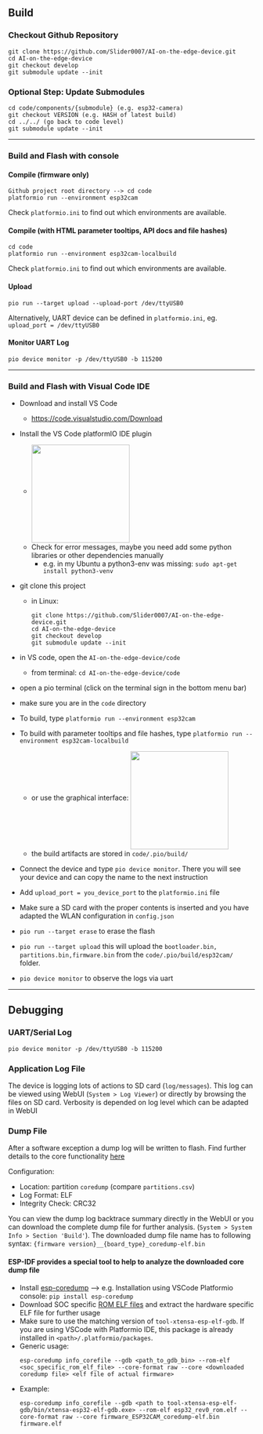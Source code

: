 ## Build

### Checkout Github Repository
```
git clone https://github.com/Slider0007/AI-on-the-edge-device.git
cd AI-on-the-edge-device
git checkout develop
git submodule update --init
```

### Optional Step: Update Submodules
```
cd code/components/{submodule} (e.g. esp32-camera)
git checkout VERSION (e.g. HASH of latest build)
cd ../../ (go back to code level)
git submodule update --init
```

---
### Build and Flash with console

#### Compile (firmware only)
```
Github project root directory --> cd code
platformio run --environment esp32cam
```

Check `platformio.ini` to find out which environments are available.

#### Compile (with HTML parameter tooltips, API docs and file hashes)
```
cd code
platformio run --environment esp32cam-localbuild
```
Check `platformio.ini` to find out which environments are available.

#### Upload
```
pio run --target upload --upload-port /dev/ttyUSB0
```

Alternatively, UART device can be defined in `platformio.ini`, eg. `upload_port = /dev/ttyUSB0`

#### Monitor UART Log
```
pio device monitor -p /dev/ttyUSB0 -b 115200
```

---
### Build and Flash with Visual Code IDE

- Download and install VS Code
  - https://code.visualstudio.com/Download
- Install the VS Code platformIO IDE plugin
  - <img src="https://raw.githubusercontent.com/Slider0007/ai-on-the-edge-device/develop/images/platformio_plugin.jpg" width="200" align="middle">
  - Check for error messages, maybe you need add some python libraries or other dependencies manually
    - e.g. in my Ubuntu a python3-env was missing: `sudo apt-get install python3-venv`
- git clone this project
  - in Linux: 
    ```
    git clone https://github.com/Slider0007/AI-on-the-edge-device.git
    cd AI-on-the-edge-device
    git checkout develop
    git submodule update --init
    ```

- in VS code, open the `AI-on-the-edge-device/code` 
	- from terminal: `cd AI-on-the-edge-device/code`
- open a pio terminal (click on the terminal sign in the bottom menu bar)
- make sure you are in the `code` directory
- To build, type `platformio run --environment esp32cam`
- To build with parameter tooltips and file hashes, type `platformio run --environment esp32cam-localbuild`
  - or use the graphical interface:
    <img src="https://raw.githubusercontent.com/Slider0007/ai-on-the-edge-device/develop/images/platformio_build.jpg" width="200" align="middle">
  - the build artifacts are stored in  `code/.pio/build/`
- Connect the device and type `pio device monitor`. There you will see your device and can copy the name to the next instruction
- Add `upload_port = you_device_port` to the `platformio.ini` file
- Make sure a SD card with the proper contents is inserted and you have adapted the WLAN configuration in `config.json`
- `pio run --target erase` to erase the flash
- `pio run --target upload` this will upload the `bootloader.bin, partitions.bin,firmware.bin` from the `code/.pio/build/esp32cam/` folder. 
- `pio device monitor` to observe the logs via uart

---
## Debugging

### UART/Serial Log
```
pio device monitor -p /dev/ttyUSB0 -b 115200
```
### Application Log File
The device is logging lots of actions to SD card (`log/messages`). This log can be viewed using WebUI (`System > Log Viewer`) or directly by browsing the files on SD card. Verbosity is depended on log level which can be adapted in WebUI

### Dump File
After a software exception a dump log will be written to flash. Find further details to the core functionality [here](https://docs.espressif.com/projects/esp-idf/en/v5.3.1/esp32/api-guides/core_dump.html)

Configuration:
- Location: partition `coredump` (compare `partitions.csv`)
- Log Format: ELF
- Integrity Check: CRC32


You can view the dump log backtrace summary directly in the WebUI or you can download the complete dump file for further analysis. (`System > System Info > Section 'Build'`). The downloaded dump file name has to following syntax: `{firmware version}__{board_type}_coredump-elf.bin`

#### ESP-IDF provides a special tool to help to analyze the downloaded core dump file
- Install [esp-coredump](https://github.com/espressif/esp-coredump) --> e.g. Installation using VSCode Platformio console: `pip install esp-coredump`
- Download SOC specific [ROM ELF files](https://github.com/espressif/esp-rom-elfs) and extract the hardware specific ELF file for further usage
- Make sure to use the matching version of `tool-xtensa-esp-elf-gdb`. If you are using VSCode with Platformio IDE, this package is already installed 
in `<path>/.platformio/packages`.
- Generic usage: 
    ```
    esp-coredump info_corefile --gdb <path_to_gdb_bin> --rom-elf <soc_specific_rom_elf_file> --core-format raw --core <downloaded coredump file> <elf file of actual firmware>
    ```
- Example: 
    ```
    esp-coredump info_corefile --gdb <path to tool-xtensa-esp-elf-gdb/bin/xtensa-esp32-elf-gdb.exe> --rom-elf esp32_rev0_rom.elf --core-format raw --core firmware_ESP32CAM_coredump-elf.bin firmware.elf
    ```

